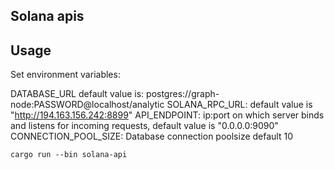 ## Solana apis 

## Usage
Set environment variables: 

DATABASE_URL default value is: postgres://graph-node:PASSWORD@localhost/analytic
SOLANA_RPC_URL: default value is "http://194.163.156.242:8899"
API_ENDPOINT: ip:port on which server binds and listens for incoming requests, default value is "0.0.0.0:9090"
CONNECTION_POOL_SIZE: Database connection poolsize default 10
```shell
cargo run --bin solana-api
```
